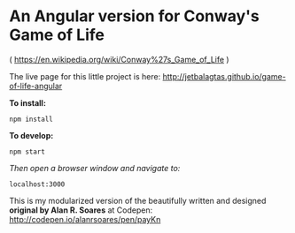 # An Angular version for Conway's Game of Life
( https://en.wikipedia.org/wiki/Conway%27s_Game_of_Life )

The live page for this little project is here:
http://jetbalagtas.github.io/game-of-life-angular

**To install:**
```
npm install
```

**To develop:**
```
npm start
```

_Then open a browser window and navigate to:_
```
localhost:3000
```

This is my modularized version of the beautifully written and designed **original by Alan R. Soares** at Codepen:
http://codepen.io/alanrsoares/pen/payKn
